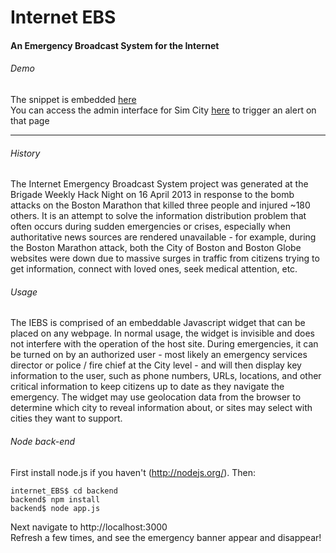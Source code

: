 Internet EBS
============

#### An Emergency Broadcast System for the Internet

###### Demo

The snippet is embedded [here](http://aaronsikes.com/ebs_demo.html)  
You can access the admin interface for Sim City [here](http://evening-caverns-6468.herokuapp.com/admin/simcity) to trigger an alert on that page

----

###### History

The Internet Emergency Broadcast System project was generated at the Brigade Weekly Hack Night on 16 April 2013 in response to the bomb attacks on the Boston Marathon that killed three people and injured ~180 others. It is an attempt to solve the information distribution problem that often occurs during sudden emergencies or crises, especially when authoritative news sources are rendered unavailable - for example, during the Boston Marathon attack, both the City of Boston and Boston Globe websites were down due to massive surges in traffic from citizens trying to get information, connect with loved ones, seek medical attention, etc.

###### Usage

The IEBS is comprised of an embeddable Javascript widget that can be placed on any webpage. In normal usage, the widget is invisible and does not interfere with the operation of the host site. During emergencies, it can be turned on by an authorized user - most likely an emergency services director or police / fire chief at the City level - and will then display key information to the user, such as phone numbers, URLs, locations, and other critical information to keep citizens up to date as they navigate the emergency. The widget may use geolocation data from the browser to determine which city to reveal information about, or sites may select with cities they want to support.

###### Node back-end

First install node.js if you haven't (http://nodejs.org/). Then:
```
internet_EBS$ cd backend
backend$ npm install
backend$ node app.js
```
Next navigate to http://localhost:3000  
Refresh a few times, and see the emergency banner appear and disappear!
